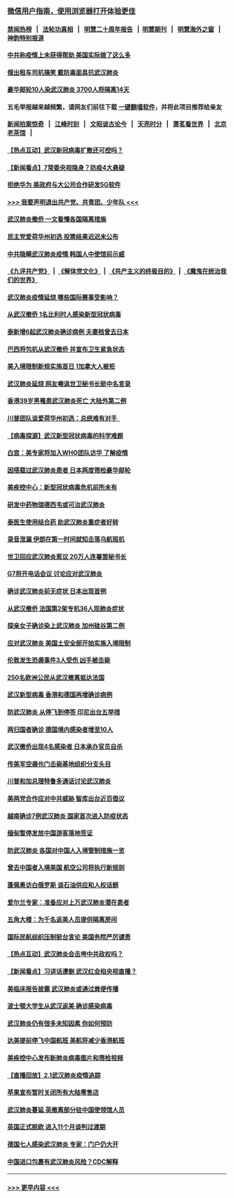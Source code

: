 ### [微信用户指南，使用浏览器打开体验更佳](https://github.com/gfw-breaker/banned-news1/blob/master/indexes/wechat-guide.md?t=0)
#### [禁闻热榜](热点新闻.md?t=0)  &nbsp;&nbsp;|&nbsp;&nbsp; [法轮功真相](https://github.com/gfw-breaker/truth/blob/master/README.md?t=0) &nbsp;&nbsp;|&nbsp;&nbsp; [明慧二十周年报告](https://github.com/gfw-breaker/mh-reports/blob/master/README.md?t=0) &nbsp;&nbsp;|&nbsp;&nbsp;[明慧期刊](https://github.com/gfw-breaker/mh-qikan) &nbsp;&nbsp;|&nbsp;&nbsp; [明慧海外之窗](https://github.com/gfw-breaker/mh-news/blob/master/README.md?t=0) &nbsp;&nbsp;|&nbsp;&nbsp; [神韵特别报道](https://github.com/gfw-breaker/mh-news/blob/master/shenyun.md?t=0)
#### [中共称疫情上未获得帮助 美国实际做了这么多](../pages/nsc418/n11846008.md?t=02052001) 
#### [俄出租车司机搞笑 戴防毒面具抗武汉肺炎](../pages/nsc418/n11845703.md?t=02052001) 
#### [豪华邮轮10人染武汉肺炎 3700人将隔离14天](../pages/nsc418/n11845543.md?t=02052001) 
#### 五毛举报越来越频繁，请网友们前往下载 [一键翻墙软件](https://github.com/gfw-breaker/ssr-accounts)，并将此项目推荐给亲友
#### [新闻拍案惊奇](https://github.com/gfw-breaker/banned-news1/blob/master/pages/link4.md) &nbsp;&nbsp;|&nbsp;&nbsp; [江峰时刻](https://github.com/gfw-breaker/banned-news1/blob/master/pages/link4.md) &nbsp;&nbsp;|&nbsp;&nbsp; [文昭谈古论今](https://github.com/gfw-breaker/banned-news1/blob/master/pages/link4.md) &nbsp;&nbsp;|&nbsp;&nbsp; [天亮时分](https://github.com/gfw-breaker/banned-news1/blob/master/pages/link4.md) &nbsp;&nbsp;|&nbsp;&nbsp; [萧茗看世界](https://github.com/gfw-breaker/banned-news1/blob/master/pages/link4.md) &nbsp;&nbsp;|&nbsp;&nbsp; [北京老茶馆](https://github.com/gfw-breaker/banned-news1/blob/master/pages/link4.md) &nbsp;&nbsp;|&nbsp;&nbsp; 
#### [【热点互动】武汉新冠病毒扩散还可控吗？](../pages/nsc418/n11844750.md?t=02052001) 
#### [【新闻看点】7常委央视隐身？防疫4大悬疑](../pages/nsc418/n11844611.md?t=02052001) 
#### [拒绝华为 美政府与大公司合作研发5G软件](../pages/nsc418/n11844625.md?t=02052001) 
#### [>>> 我要声明退出共产党、共青团、少年队 <<<](https://github.com/begood0513/goodnews/blob/master/quit/letter.md) 
#### [武汉肺炎撤侨 一文看懂各国隔离措施](../pages/nsc418/n11844216.md?t=02052001) 
#### [民主党爱荷华州初选 投票结果迟迟未公布](../pages/nsc418/n11844207.md?t=02052001) 
#### [中共隐瞒武汉肺炎疫情 韩国人中使馆前示威](../pages/nsc418/n11844084.md?t=02052001) 
#### [《九评共产党》](https://github.com/begood0513/9ping.md/blob/master/README.md) &nbsp;|&nbsp; [《解体党文化》](../../../../jtdwh.md/blob/master/README.md)  &nbsp;|&nbsp; [《共产主义的终极目的》](../../../../gczydzjmd.md/blob/master/README.md) &nbsp;|&nbsp; [《魔鬼在统治我们的世界》](../../../../mgztzwmdsj.md/blob/master/README.md) 
#### [武汉肺炎疫情延烧 哪些国际赛事受影响？](../pages/nsc418/n11843958.md?t=02052001) 
#### [从武汉撤侨 1名比利时人感染新型冠状病毒](../pages/nsc418/n11843977.md?t=02052001) 
#### [泰新增6起武汉肺炎确诊病例 夫妻档曾去日本](../pages/nsc418/n11843900.md?t=02052001) 
#### [巴西将包机从武汉撤侨 并宣布卫生紧急状态](../pages/nsc418/n11843418.md?t=02052001) 
#### [美入境限制新规实施首日 1加拿大人被拒](../pages/nsc418/n11843058.md?t=02052001) 
#### [武汉肺炎延烧 网友嘲讽世卫秘书长挺中名言录](../pages/nsc418/n11843056.md?t=02052001) 
#### [香港39岁男罹患武汉肺炎死亡 大陆外第二例](../pages/nsc418/n11843026.md?t=02052001) 
#### [川普团队谈爱荷华州初选：总统难有对手  ](../pages/nsc418/n11842867.md?t=02052001) 
#### [【病毒探源】武汉新型冠状病毒的科学难题](../pages/nsc418/n11842176.md?t=02052001) 
#### [白宫：美专家将加入WHO团队访华 了解疫情](../pages/nsc418/n11842198.md?t=02052001) 
#### [因搭载过武汉肺炎患者 日本两度筛检豪华邮轮](../pages/nsc418/n11842447.md?t=02052001) 
#### [美疾控中心：新型冠状病毒危机前所未有](../pages/nsc418/n11842406.md?t=02052001) 
#### [研发中药物瑞德西韦或可治武汉肺炎](../pages/nsc418/n11842100.md?t=02052001) 
#### [泰医生使用结合药 助武汉肺炎重症者好转](../pages/nsc418/n11842096.md?t=02052001) 
#### [录音泄漏 伊朗在第一时间就知击落乌航班机](../pages/nsc418/n11842002.md?t=02052001) 
#### [世卫回应武汉肺炎惹议 20万人连署罢秘书长](../pages/nsc418/n11841664.md?t=02052001) 
#### [G7将开电话会议 讨论应对武汉肺炎](../pages/nsc418/n11841658.md?t=02052001) 
#### [确诊武汉肺炎前无症状 日本出现首例](../pages/nsc418/n11841567.md?t=02052001) 
#### [从武汉撤侨 法国第2架专机36人现肺炎症状](../pages/nsc418/n11841382.md?t=02052001) 
#### [探亲女子确诊染上武汉肺炎 加州硅谷第二例](../pages/nsc418/n11839784.md?t=02052001) 
#### [应对武汉肺炎 美国土安全部开始实施入境限制](../pages/nsc418/n11839729.md?t=02052001) 
#### [伦敦发生恐袭事件3人受伤 凶手被击毙](../pages/nsc418/n11839442.md?t=02052001) 
#### [250名欧洲公民从武汉撤离抵达法国](../pages/nsc418/n11839438.md?t=02052001) 
#### [武汉新型病毒 香港和德国再增确诊病例](../pages/nsc418/n11839381.md?t=02052001) 
#### [防武汉肺炎 从停飞到停签 印尼出台五举措](../pages/nsc418/n11839282.md?t=02052001) 
#### [两归国者确诊 德国境内感染者增至10人](../pages/nsc418/n11839164.md?t=02052001) 
#### [武汉撤侨出现4名感染者 日本承办官员自杀](../pages/nsc418/n11839044.md?t=02052001) 
#### [传美军空袭也门击毙基地组织分支头目](../pages/nsc418/n11839210.md?t=02052001) 
#### [川普和加总理特鲁多通话讨论武汉肺炎](../pages/nsc418/n11839128.md?t=02052001) 
#### [美两党合作应对中共威胁 智库出台近百倡议](../pages/nsc418/n11838437.md?t=02052001) 
#### [越南确诊7例武汉肺炎 国家首次进入防疫状态](../pages/nsc418/n11838860.md?t=02052001) 
#### [缅甸暂停发放中国游客落地签证](../pages/nsc418/n11838730.md?t=02052001) 
#### [防武汉肺炎 各国对中国人入境管制措施一览](../pages/nsc418/n11838726.md?t=02052001) 
#### [曾去中国者入境美国 航空公司将执行新规则](../pages/nsc418/n11838375.md?t=02052001) 
#### [蓬佩奥访白俄罗斯 谈石油供应和人权话题](../pages/nsc418/n11838242.md?t=02052001) 
#### [爱尔兰专家：准备应对上万武汉肺炎潜在患者](../pages/nsc418/n11837978.md?t=02052001) 
#### [五角大楼：为千名返美人员提供隔离房间](../pages/nsc418/n11837831.md?t=02052001) 
#### [国际民航组织压制挺台言论 美国务院严厉谴责](../pages/nsc418/n11837791.md?t=02052001) 
#### [【热点互动】武汉肺炎会击垮中共政权吗？](../pages/nsc418/n11837779.md?t=02052001) 
#### [【新闻看点】习讲话遭删 武汉红会掐央视直播？](../pages/nsc418/n11837573.md?t=02052001) 
#### [美临床报告披露 武汉肺炎或通过粪便传播](../pages/nsc418/n11837626.md?t=02052001) 
#### [波士顿大学生从武汉返美 确诊感染病毒](../pages/nsc418/n11837580.md?t=02052001) 
#### [武汉肺炎仍有很多未知因素 你如何预防](../pages/nsc418/n11837666.md?t=02052001) 
#### [达美提前停飞中国航班 美航将减少香港航班](../pages/nsc418/n11837649.md?t=02052001) 
#### [美疾控中心发布新肺炎病毒图片和筛检视频](../pages/nsc418/n11837491.md?t=02052001) 
#### [【直播回放】2.1武汉肺炎疫情追踪](../pages/nsc418/n11837232.md?t=02052001) 
#### [苹果宣布暂时关闭所有大陆零售店](../pages/nsc418/n11837097.md?t=02052001) 
#### [武汉肺炎蔓延 英撤离部分驻中国使领馆人员](../pages/nsc418/n11837061.md?t=02052001) 
#### [英国正式脱欧 进入11个月谈判过渡期](../pages/nsc418/n11836911.md?t=02052001) 
#### [德国七人感染武汉肺炎 专家：门户仍大开](../pages/nsc418/n11836344.md?t=02052001) 
#### [中国进口包裹有武汉肺炎风险？CDC解释](../pages/nsc418/n11836321.md?t=02052001) 

----
#### [ >>> 更早内容 <<< ](../indexes/nsc418-earlier.md)

